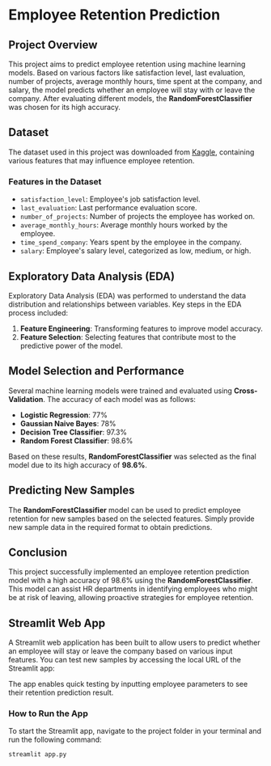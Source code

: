 # Employee Retention Prediction

## Project Overview
This project aims to predict employee retention using machine learning models. Based on various factors like satisfaction level, last evaluation, number of projects, average monthly hours, time spent at the company, and salary, the model predicts whether an employee will stay with or leave the company. After evaluating different models, the **RandomForestClassifier** was chosen for its high accuracy.

## Dataset
The dataset used in this project was downloaded from [Kaggle](https://www.kaggle.com/), containing various features that may influence employee retention.

### Features in the Dataset
- `satisfaction_level`: Employee's job satisfaction level.
- `last_evaluation`: Last performance evaluation score.
- `number_of_projects`: Number of projects the employee has worked on.
- `average_monthly_hours`: Average monthly hours worked by the employee.
- `time_spend_company`: Years spent by the employee in the company.
- `salary`: Employee's salary level, categorized as low, medium, or high.

## Exploratory Data Analysis (EDA)
Exploratory Data Analysis (EDA) was performed to understand the data distribution and relationships between variables. Key steps in the EDA process included:
1. **Feature Engineering**: Transforming features to improve model accuracy.
2. **Feature Selection**: Selecting features that contribute most to the predictive power of the model.

## Model Selection and Performance
Several machine learning models were trained and evaluated using **Cross-Validation**. The accuracy of each model was as follows:
- **Logistic Regression**: 77%
- **Gaussian Naive Bayes**: 78%
- **Decision Tree Classifier**: 97.3%
- **Random Forest Classifier**: 98.6%

Based on these results, **RandomForestClassifier** was selected as the final model due to its high accuracy of **98.6%**.

## Predicting New Samples
The **RandomForestClassifier** model can be used to predict employee retention for new samples based on the selected features. Simply provide new sample data in the required format to obtain predictions.

## Conclusion
This project successfully implemented an employee retention prediction model with a high accuracy of 98.6% using the **RandomForestClassifier**. This model can assist HR departments in identifying employees who might be at risk of leaving, allowing proactive strategies for employee retention.

## Streamlit Web App
A Streamlit web application has been built to allow users to predict whether an employee will stay or leave the company based on various input features. You can test new samples by accessing the local URL of the Streamlit app:

The app enables quick testing by inputting employee parameters to see their retention prediction result.

### How to Run the App
To start the Streamlit app, navigate to the project folder in your terminal and run the following command:

```bash
streamlit app.py
